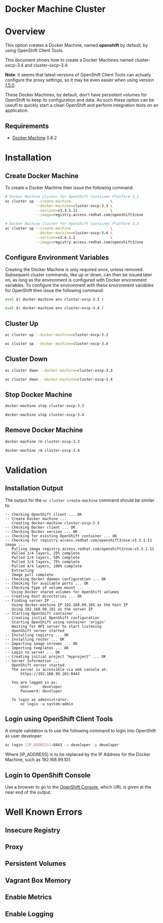 ﻿Docker Machine Cluster
======================

# Overview

This option creates a Docker Machine, named **openshift** by default, by using OpenShift Client Tools.

This document shows how to create a Docker Machines named cluster-oscp-3.4 and cluster-oscp-3.4.

**Note**: it seems that latest versions of OpenShift Client Tools can actually configure the proxy settings, so it may be even easier when using version [1.5.0](https://github.com/openshift/origin/blob/master/docs/cluster_up_down.md#using-a-proxy).

These Docker Machines, by default, don't have persistent volumes for OpenShift to keep its configuration and data. As such these option can be useufl to quickly start a clean OpenShift and perform integration tests on an application.

## Requirements

- [Docker Machine](https://github.com/docker/machine/) 0.8.2

# Installation

## Create Docker Machine

To create a Docker Machine then issue the following command:

```bash
# Docker Machine Cluster for OpenShift Container Platform 3.3
oc cluster up --create-machine                  \
              --docker-machine=cluster-oscp-3.3 \
              --version=v3.3.1.11               \
              --image=registry.access.redhat.com/openshift3/ose

# Docker Machine Cluster for OpenShift Container Platform 3.3
oc cluster up --create-machine                  \
              --docker-machine=cluster-oscp-3.4 \
              --version=v3.4.1.2                \
              --image=registry.access.redhat.com/openshift3/ose
```

## Configure Environment Variables

Creating the Docker Machine is only required once, unless removed. Subsequent cluster commands, like up or down, can then be issued later on, as long as the environment is configured with Docker environment variables. To configure the environment with these environment variables for OpenShift then issue the following command:

```bash
eval $( docker-machine env cluster-oscp-3.3 )

eval $( docker-machine env cluster-oscp-3.4 )
```

## Cluster Up

```bash
oc cluster up --docker-machine=cluster-oscp-3.3

oc cluster up --docker-machine=cluster-oscp-3.4
```

## Cluster Down

```bash
oc cluster down --docker-machine=cluster-oscp-3.3

oc cluster down --docker-machine=cluster-oscp-3.4
```

## Stop Docker Machine

```bash
docker-machine stop cluster-oscp-3.3

docker-machine stop cluster-oscp-3.4
```

## Remove Docker Machine

```bash
docker-machine rm cluster-oscp-3.3

docker-machine rm cluster-oscp-3.4
```

# Validation

## Installation Output

The output for the ```oc cluster create-machine``` command should be similar to:

```
-- Checking OpenShift client ... OK
-- Create Docker machine ...
   Creating docker-machine cluster-oscp-3.3
-- Checking Docker client ... OK
-- Checking Docker version ... OK
-- Checking for existing OpenShift container ... OK
-- Checking for registry.access.redhat.com/openshift3/ose:v3.3.1.11 image ...
   Pulling image registry.access.redhat.com/openshift3/ose:v3.3.1.11
   Pulled 1/4 layers, 25% complete
   Pulled 2/4 layers, 50% complete
   Pulled 3/4 layers, 75% complete
   Pulled 4/4 layers, 100% complete
   Extracting
   Image pull complete
-- Checking Docker daemon configuration ... OK
-- Checking for available ports ... OK
-- Checking type of volume mount ...
   Using Docker shared volumes for OpenShift volumes
-- Creating host directories ... OK
-- Finding server IP ...
   Using docker-machine IP 192.168.99.101 as the host IP
   Using 192.168.99.101 as the server IP
-- Starting OpenShift container ...
   Creating initial OpenShift configuration
   Starting OpenShift using container 'origin'
   Waiting for API server to start listening
   OpenShift server started
-- Installing registry ... OK
-- Installing router ... OK
-- Importing image streams ... OK
-- Importing templates ... OK
-- Login to server ... OK
-- Creating initial project "myproject" ... OK
-- Server Information ...
   OpenShift server started.
   The server is accessible via web console at:
       https://192.168.99.101:8443

   You are logged in as:
       User:     developer
       Password: developer

   To login as administrator:
       oc login -u system:admin
```

## Login using OpenShift Client Tools

A simple validation is to use the following command to login into OpenShift as user developer:

```bash
oc login [IP_ADDRESS]:8443 -u developer -p developer
```

Where [IP_ADDRESS] is to be replaced by the IP Address for the Docker Machine, such as 192.168.99.101.

## Login to OpenShift Console

Use a browser to go to the [OpenShift Console](https://192.168.99.101:8443/console), which URL is given at the near end of the output.

# Well Known Errors

## Insecure Registry

## Proxy

## Persistent Volumes

## Vagrant Box Memory

## Enable Metrics

## Enable Logging

